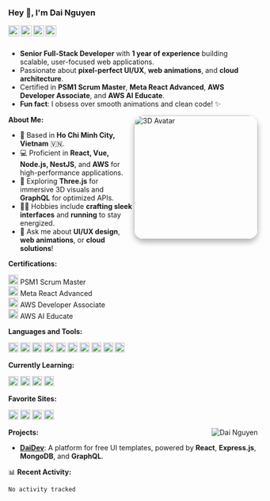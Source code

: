 ### Hey 👋, I'm Dai Nguyen

<p align="center">
  <a href="https://www.linkedin.com/in/dainguyen"><img align="left" alt="LinkedIn" width="22px" src="https://cdn.jsdelivr.net/npm/simple-icons@3.12.2/icons/linkedin.svg" /></a>
  <a href="https://github.com/dainv123/"><img align="left" alt="GitHub" width="22px" src="https://cdn.jsdelivr.net/npm/simple-icons@v3/icons/github.svg" /></a>
  <a href="mailto:ngdai0402@gmail.com"><img align="left" alt="Gmail" width="22px" src="https://cdn.jsdelivr.net/npm/simple-icons@3.12.2/icons/gmail.svg" /></a>
  <a href="http://daidev.duckdns.org/"><img align="left" alt="Portfolio" width="22px" src="https://cdn.jsdelivr.net/npm/simple-icons@3.12.2/icons/safari.svg" /></a>
</p>

<br />
<br />

- **Senior Full-Stack Developer** with **1 year of experience** building scalable, user-focused web applications.
- Passionate about **pixel-perfect UI/UX**, **web animations**, and **cloud architecture**.
- Certified in **PSM1 Scrum Master**, **Meta React Advanced**, **AWS Developer Associate**, and **AWS AI Educate**.
- **Fun fact**: I obsess over smooth animations and clean code! ✨

<img align="right" alt="3D Avatar" width="250px" src="https://media.licdn.com/dms/image/v2/D5603AQHoJuinMnUAuw/profile-displayphoto-crop_800_800/B56ZhbQkKMH0AM-/0/1753877727910?e=1756944000&v=beta&t=jH1bLnFvek7h2fgpSvlm6H6_AwtayAtZtLeeGssPyD0" style="border-radius:20px; box-shadow: 0 6px 12px rgba(0,0,0,0.3);" />

**About Me:**

- 📍 Based in **Ho Chi Minh City, Vietnam** 🇻🇳.
- 💻 Proficient in **React, Vue, Node.js, NestJS**, and **AWS** for high-performance applications.
- 🌱 Exploring **Three.js** for immersive 3D visuals and **GraphQL** for optimized APIs.
- 🏃‍♂️ Hobbies include **crafting sleek interfaces** and **running** to stay energized.
- 💬 Ask me about **UI/UX design**, **web animations**, or **cloud solutions**!

**Certifications:**

<code><img height="20" src="https://cdn.jsdelivr.net/npm/simple-icons@3.12.2/icons/polymerproject.svg" alt="PSM1 Scrum Master"></code> PSM1 Scrum Master  
<code><img height="20" src="https://cdn.jsdelivr.net/npm/simple-icons@3.12.2/icons/facebook.svg" alt="Meta Advanced"></code> Meta React Advanced  
<code><img height="20" src="https://cdn.jsdelivr.net/npm/simple-icons@3.12.2/icons/amazonaws.svg" alt="AWS Developer Associate"></code> AWS Developer Associate  
<code><img height="20" src="https://cdn.jsdelivr.net/npm/simple-icons@3.12.2/icons/amazonaws.svg" alt="AWS AI Educate"></code> AWS AI Educate

**Languages and Tools:**

<code><img height="20" src="https://cdn.jsdelivr.net/npm/simple-icons@3.12.2/icons/react.svg"></code>
<code><img height="20" src="https://cdn.jsdelivr.net/npm/simple-icons@3.12.2/icons/vue-dot-js.svg"></code>
<code><img height="20" src="https://cdn.jsdelivr.net/npm/simple-icons@3.12.2/icons/typescript.svg"></code>
<code><img height="20" src="https://cdn.jsdelivr.net/npm/simple-icons@3.12.2/icons/javascript.svg"></code>
<code><img height="20" src="https://cdn.jsdelivr.net/npm/simple-icons@3.12.2/icons/node-dot-js.svg"></code>
<code><img height="20" src="https://cdn.jsdelivr.net/npm/simple-icons@3.12.2/icons/nestjs.svg"></code>
<code><img height="20" src="https://cdn.jsdelivr.net/npm/simple-icons@3.12.2/icons/amazonaws.svg"></code>
<code><img height="20" src="https://cdn.jsdelivr.net/npm/simple-icons@3.12.2/icons/microsoftazure.svg"></code>
<code><img height="20" src="https://cdn.jsdelivr.net/npm/simple-icons@3.12.2/icons/docker.svg"></code>
<code><img height="20" src="https://cdn.jsdelivr.net/npm/simple-icons@3.12.2/icons/git.svg"></code>

**Currently Learning:**

<code><img height="20" src="https://cdn.jsdelivr.net/npm/simple-icons@3.12.2/icons/go.svg"></code>
<code><img height="20" src="https://cdn.jsdelivr.net/npm/simple-icons@3.12.2/icons/graphql.svg"></code>
<code><img height="20" src="https://cdn.jsdelivr.net/npm/simple-icons@3.12.2/icons/mongodb.svg"></code>
<code><img height="20" src="https://cdn.jsdelivr.net/npm/simple-icons@3.12.2/icons/three-dot-js.svg"></code>

**Favorite Sites:**

<code><img height="20" src="https://cdn.jsdelivr.net/npm/simple-icons@3.12.2/icons/github.svg"></code>
<code><img height="20" src="https://cdn.jsdelivr.net/npm/simple-icons@3.12.2/icons/stackoverflow.svg"></code>
<code><img height="20" src="https://cdn.jsdelivr.net/npm/simple-icons@3.12.2/icons/slack.svg"></code>
<code><img height="20" src="https://cdn.jsdelivr.net/npm/simple-icons@3.12.2/icons/figma.svg"></code>

<img align="right" src="https://github-readme-stats.vercel.app/api?username=dainv123&count_private=true&show_icons=true&theme=transparent&hide_border=true&bg_color=0,FF2E63,1E3A8A&title_color=FFFFFF&text_color=FFFFFF&icon_color=42B883" alt="Dai Nguyen" />

**Projects:**

- **[DaiDev](https://daidev-bc51fcbb2e2d.herokuapp.com/)**: A platform for free UI templates, powered by **React**, **Express.js**, **MongoDB**, and **GraphQL**.

📊 **Recent Activity:**
<!--START_SECTION:waka-->
```txt
No activity tracked
